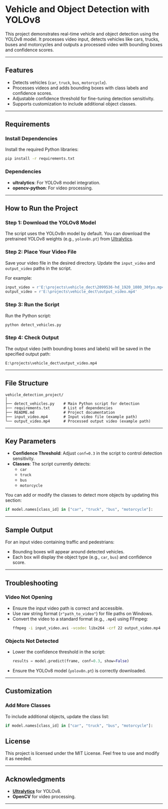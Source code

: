 
# Vehicle and Object Detection with YOLOv8

This project demonstrates real-time vehicle and object detection using the YOLOv8 model. It processes video input, detects vehicles like cars, trucks, buses and motorcycles and outputs a processed video with bounding boxes and confidence scores.

---

## Features

- Detects vehicles (`car`, `truck`, `bus`, `motorcycle`).
- Processes videos and adds bounding boxes with class labels and confidence scores.
- Adjustable confidence threshold for fine-tuning detection sensitivity.
- Supports customization to include additional object classes.

---

## Requirements

### Install Dependencies
Install the required Python libraries:
```bash
pip install -r requirements.txt
```

### Dependencies
- **ultralytics**: For YOLOv8 model integration.
- **opencv-python**: For video processing.

---

## How to Run the Project

### Step 1: Download the YOLOv8 Model
The script uses the YOLOv8n model by default. You can download the pretrained YOLOv8 weights (e.g., `yolov8n.pt`) from [Ultralytics](https://github.com/ultralytics/ultralytics).

### Step 2: Place Your Video File
Save your video file in the desired directory. Update the `input_video` and `output_video` paths in the script.

For example:
```python
input_video = r'E:\projects\vehicle_dect\2099536-hd_1920_1080_30fps.mp4'
output_video = r'E:\projects\vehicle_dect\output_video.mp4'
```

### Step 3: Run the Script
Run the Python script:
```bash
python detect_vehicles.py
```

### Step 4: Check Output
The output video (with bounding boxes and labels) will be saved in the specified output path:
```
E:\projects\vehicle_dect\output_video.mp4
```

---

## File Structure

```plaintext
vehicle_detection_project/
│
├── detect_vehicles.py    # Main Python script for detection
├── requirements.txt      # List of dependencies
├── README.md             # Project documentation
├── input_video.mp4       # Input video file (example path)
└── output_video.mp4      # Processed output video (example path)
```

---

## Key Parameters

- **Confidence Threshold**: Adjust `conf=0.3` in the script to control detection sensitivity.
- **Classes**: The script currently detects:
  - `car`
  - `truck`
  - `bus`
  - `motorcycle`

You can add or modify the classes to detect more objects by updating this section:
```python
if model.names[class_id] in ["car", "truck", "bus", "motorcycle"]:
```

---

## Sample Output

For an input video containing traffic and pedestrians:
- Bounding boxes will appear around detected vehicles.
- Each box will display the object type (e.g., `car`, `bus`) and confidence score.

---

## Troubleshooting

### Video Not Opening
- Ensure the input video path is correct and accessible.
- Use raw string format (`r"path_to_video"`) for file paths on Windows.
- Convert the video to a standard format (e.g., `.mp4`) using FFmpeg:
  ```bash
  ffmpeg -i input_video.avi -vcodec libx264 -crf 22 output_video.mp4
  ```

### Objects Not Detected
- Lower the confidence threshold in the script:
  ```python
  results = model.predict(frame, conf=0.3, show=False)
  ```
- Ensure the YOLOv8 model (`yolov8n.pt`) is correctly downloaded.

---

## Customization

### Add More Classes
To include additional objects, update the class list:
```python
if model.names[class_id] in ["car", "truck", "bus", "motorcycle"]:
```

## License

This project is licensed under the MIT License. Feel free to use and modify it as needed.

---

## Acknowledgments

- **[Ultralytics](https://github.com/ultralytics/ultralytics)** for YOLOv8.
- **OpenCV** for video processing.

---

